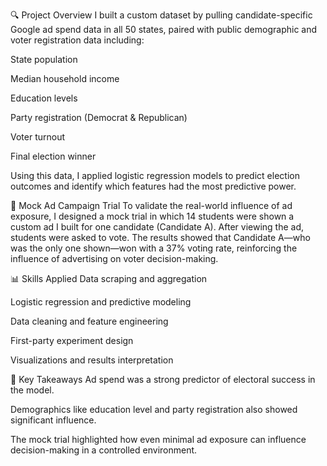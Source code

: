 🔍 Project Overview
I built a custom dataset by pulling candidate-specific Google ad spend data in all 50 states, paired with public demographic and voter registration data including:

State population

Median household income

Education levels

Party registration (Democrat & Republican)

Voter turnout

Final election winner

Using this data, I applied logistic regression models to predict election outcomes and identify which features had the most predictive power.

🎯 Mock Ad Campaign Trial
To validate the real-world influence of ad exposure, I designed a mock trial in which 14 students were shown a custom ad I built for one candidate (Candidate A). After viewing the ad, students were asked to vote. The results showed that Candidate A—who was the only one shown—won with a 37% voting rate, reinforcing the influence of advertising on voter decision-making.

📊 Skills Applied
Data scraping and aggregation

Logistic regression and predictive modeling

Data cleaning and feature engineering

First-party experiment design

Visualizations and results interpretation

🧠 Key Takeaways
Ad spend was a strong predictor of electoral success in the model.

Demographics like education level and party registration also showed significant influence.

The mock trial highlighted how even minimal ad exposure can influence decision-making in a controlled environment.
